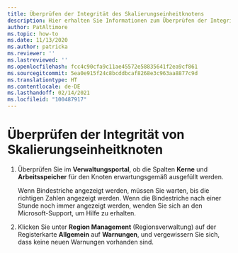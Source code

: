 ```yaml
---
title: Überprüfen der Integrität des Skalierungseinheitknotens
description: Hier erhalten Sie Informationen zum Überprüfen der Integrität von Skalierungseinheitknoten.
author: PatAltimore
ms.topic: how-to
ms.date: 11/13/2020
ms.author: patricka
ms.reviewer: ''
ms.lastreviewed: ''
ms.openlocfilehash: fcc4c90cfa9c11ae45572e58835641f2ea9cf861
ms.sourcegitcommit: 5ea0e915f24c8bcddbcaf8268e3c963aa8877c9d
ms.translationtype: HT
ms.contentlocale: de-DE
ms.lasthandoff: 02/14/2021
ms.locfileid: "100487917"
---
```

# <a name="verifying-scale-unit-node-health"></a>Überprüfen der Integrität von Skalierungseinheitknoten

1.  Überprüfen Sie im **Verwaltungsportal**, ob die Spalten **Kerne** und **Arbeitsspeicher** für den Knoten erwartungsgemäß ausgefüllt werden.
    
    Wenn Bindestriche angezeigt werden, müssen Sie warten, bis die richtigen Zahlen angezeigt werden. Wenn die Bindestriche nach einer Stunde noch immer angezeigt werden, wenden Sie sich an den Microsoft-Support, um Hilfe zu erhalten.
    
2.  Klicken Sie unter **Region Management** (Regionsverwaltung) auf der Registerkarte **Allgemein** auf **Warnungen**, und vergewissern Sie sich, dass keine neuen Warnungen vorhanden sind.
    

